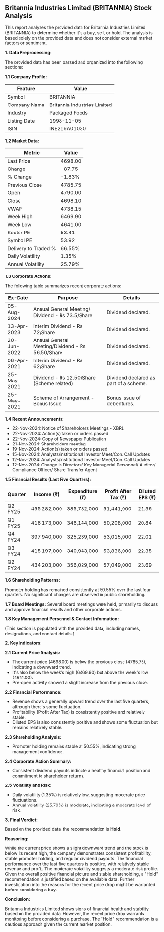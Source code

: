 ## Britannia Industries Limited (BRITANNIA) Stock Analysis

This report analyzes the provided data for Britannia Industries Limited (BRITANNIA) to determine whether it's a buy, sell, or hold.  The analysis is based solely on the provided data and does not consider external market factors or sentiment.

**1. Data Preprocessing:**

The provided data has been parsed and organized into the following sections:

**1.1 Company Profile:**

| Feature          | Value                     |
|-----------------|--------------------------|
| Symbol           | BRITANNIA                 |
| Company Name     | Britannia Industries Limited |
| Industry         | Packaged Foods            |
| Listing Date     | 1998-11-05                |
| ISIN             | INE216A01030              |


**1.2 Market Data:**

| Metric                | Value     |
|-----------------------|-----------|
| Last Price            | 4698.00   |
| Change                | -87.75    |
| % Change              | -1.83%    |
| Previous Close        | 4785.75   |
| Open                  | 4790.00   |
| Close                 | 4698.10   |
| VWAP                  | 4738.15   |
| Week High             | 6469.90   |
| Week Low              | 4641.00   |
| Sector PE             | 53.41     |
| Symbol PE             | 53.92     |
| Delivery to Traded % | 66.55%    |
| Daily Volatility      | 1.35%     |
| Annual Volatility     | 25.79%    |


**1.3 Corporate Actions:**

The following table summarizes recent corporate actions:

| Ex-Date      | Purpose                                      | Details                               |
|--------------|----------------------------------------------|---------------------------------------|
| 05-Aug-2024  | Annual General Meeting/ Dividend - Rs 73.5/Share |  Dividend declared.                    |
| 13-Apr-2023  | Interim Dividend - Rs 72/Share               | Dividend declared.                    |
| 20-Jun-2022  | Annual General Meeting/Dividend - Rs 56.50/Share | Dividend declared.                    |
| 08-Apr-2021  | Interim Dividend - Rs 62/Share               | Dividend declared.                    |
| 25-May-2021  | Dividend - Rs 12.50/Share (Scheme related)     | Dividend declared as part of a scheme.|
| 25-May-2021  | Scheme of Arrangement - Bonus Issue           | Bonus issue of debentures.             |


**1.4 Recent Announcements:**

* 22-Nov-2024: Notice of Shareholders Meetings - XBRL
* 22-Nov-2024: Action(s) taken or orders passed
* 22-Nov-2024: Copy of Newspaper Publication
* 21-Nov-2024: Shareholders meeting
* 19-Nov-2024: Action(s) taken or orders passed
* 15-Nov-2024: Analysts/Institutional Investor Meet/Con. Call Updates
* 12-Nov-2024: Analysts/Institutional Investor Meet/Con. Call Updates
* 12-Nov-2024: Change in Directors/ Key Managerial Personnel/ Auditor/ Compliance Officer/ Share Transfer Agent


**1.5 Financial Results (Last Five Quarters):**

| Quarter      | Income (₹) | Expenditure (₹) | Profit After Tax (₹) | Diluted EPS (₹) |
|--------------|-------------|-------------------|-----------------------|-----------------|
| Q2 FY25      | 455,282,000 | 385,782,000       | 51,441,000           | 21.36           |
| Q1 FY25      | 416,173,000 | 346,144,000       | 50,208,000           | 20.84           |
| Q4 FY24      | 397,940,000 | 325,239,000       | 53,015,000           | 22.01           |
| Q3 FY24      | 415,197,000 | 340,943,000       | 53,836,000           | 22.35           |
| Q2 FY24      | 434,203,000 | 356,029,000       | 57,049,000           | 23.69           |


**1.6 Shareholding Patterns:**

Promoter holding has remained consistently at 50.55% over the last four quarters.  No significant changes are observed in public shareholding.


**1.7 Board Meetings:**  Several board meetings were held, primarily to discuss and approve financial results and other corporate actions.


**1.8 Key Management Personnel & Contact Information:**

(This section is populated with the provided data, including names, designations, and contact details.)


**2. Key Indicators:**

**2.1 Current Price Analysis:**

* The current price (4698.00) is below the previous close (4785.75), indicating a downward trend.
* It's also below the week's high (6469.90) but above the week's low (4641.00).
* Pre-open activity showed a slight increase from the previous close.


**2.2 Financial Performance:**

* Revenue shows a generally upward trend over the last five quarters, although there's some fluctuation.
* Profitability (Profit After Tax) is consistently positive and relatively stable.
* Diluted EPS is also consistently positive and shows some fluctuation but remains relatively stable.


**2.3 Shareholding Analysis:**

* Promoter holding remains stable at 50.55%, indicating strong management confidence.


**2.4 Corporate Action Summary:**

* Consistent dividend payouts indicate a healthy financial position and commitment to shareholder returns.


**2.5 Volatility and Risk:**

* Daily volatility (1.35%) is relatively low, suggesting moderate price fluctuations.
* Annual volatility (25.79%) is moderate, indicating a moderate level of risk.


**3. Final Verdict:**

Based on the provided data, the recommendation is **Hold**.

**Reasoning:**

While the current price shows a slight downward trend and the stock is below its recent high, the company demonstrates consistent profitability, stable promoter holding, and regular dividend payouts.  The financial performance over the last five quarters is positive, with relatively stable revenue and profit.  The moderate volatility suggests a moderate risk profile.  Given the overall positive financial picture and stable shareholding, a "Hold" recommendation is justified based on the available data.  Further investigation into the reasons for the recent price drop might be warranted before considering a buy.

**Conclusion:**

Britannia Industries Limited shows signs of financial health and stability based on the provided data.  However, the recent price drop warrants monitoring before considering a purchase.  The "Hold" recommendation is a cautious approach given the current market position.
